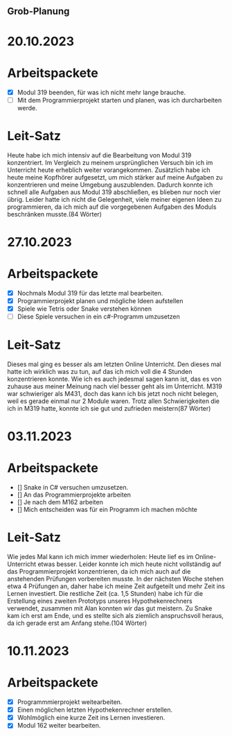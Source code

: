 ## Grob-Planung

# 20.10.2023

# Arbeitspackete
- [x] Modul 319 beenden, für was ich nicht mehr lange brauche.
- [ ] Mit dem Programmierprojekt starten und planen, was ich durcharbeiten werde.

# Leit-Satz
Heute habe ich mich intensiv auf die Bearbeitung von Modul 319 konzentriert. Im Vergleich zu meinem ursprünglichen Versuch bin ich im Unterricht heute erheblich weiter vorangekommen. Zusätzlich habe ich heute meine Kopfhörer aufgesetzt, um mich stärker auf meine Aufgaben zu konzentrieren und meine Umgebung auszublenden. Dadurch konnte ich schnell alle Aufgaben aus Modul 319 abschließen, es blieben nur noch vier übrig. Leider hatte ich nicht die Gelegenheit, viele meiner eigenen Ideen zu programmieren, da ich mich auf die vorgegebenen Aufgaben des Moduls beschränken musste.(84 Wörter)

  # 27.10.2023

  # Arbeitspackete

- [x] Nochmals Modul 319 für das letzte mal bearbeiten.
- [x] Programmierprojekt planen und mögliche Ideen aufstellen
- [x] Spiele wie Tetris oder Snake verstehen können
- [ ] Diese Spiele versuchen in ein c#-Programm umzusetzen

# Leit-Satz
Dieses mal ging es besser als am letzten Online Unterricht. Den dieses mal hatte ich wirklich was zu tun, auf das ich mich voll die 4 Stunden konzentrieren konnte. Wie ich es auch jedesmal sagen kann ist, das es von zuhause aus meiner Meinung nach viel besser geht als im Unterricht. M319 war schwieriger als M431, doch das kann ich bis jetzt noch nicht belegen, weil es gerade einmal nur 2 Module waren. Trotz allen Schwierigkeiten die ich in M319 hatte, konnte ich sie gut und zufrieden meistern(87 Wörter)



# 03.11.2023

# Arbeitspackete

- [] Snake in C# versuchen umzusetzen.
- [] An das Programmierprojekte arbeiten
- [] Je nach dem M162 arbeiten
- [] Mich entscheiden was für ein Programm ich machen möchte

# Leit-Satz
Wie jedes Mal kann ich mich immer wiederholen: Heute lief es im Online-Unterricht etwas besser. Leider konnte ich mich heute nicht vollständig auf das Programmierprojekt konzentrieren, da ich mich auch auf die anstehenden Prüfungen vorbereiten musste. In der nächsten Woche stehen etwa 4 Prüfungen an, daher habe ich meine Zeit aufgeteilt und mehr Zeit ins Lernen investiert. Die restliche Zeit (ca. 1,5 Stunden) habe ich für die Erstellung eines zweiten Prototyps unseres Hypothekenrechners verwendet, zusammen mit Alan konnten wir das gut meistern. Zu Snake kam ich erst am Ende, und es stellte sich als ziemlich anspruchsvoll heraus, da ich gerade erst am Anfang stehe.(104 Wörter)

# 10.11.2023

# Arbeitspackete

- [x] Programmmierprojekt weitearbeiten.
- [x] Einen möglichen letzten Hypothekenrechner erstellen.
- [x] Wohlmöglich eine kurze Zeit ins Lernen investieren.
- [x] Modul 162 weiter bearbeiten.
